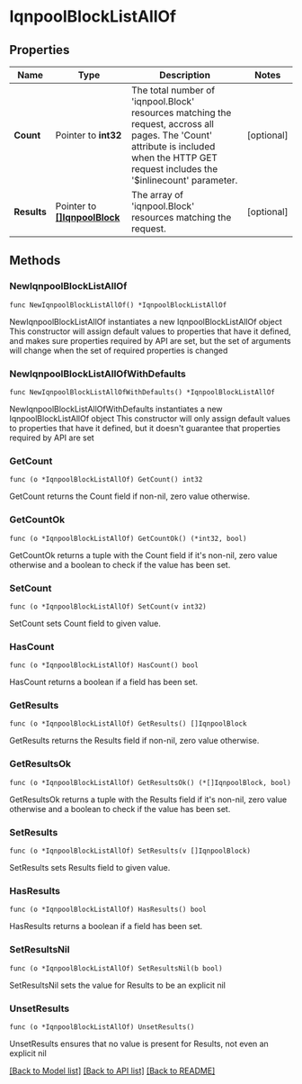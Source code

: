 # IqnpoolBlockListAllOf

## Properties

Name | Type | Description | Notes
------------ | ------------- | ------------- | -------------
**Count** | Pointer to **int32** | The total number of &#39;iqnpool.Block&#39; resources matching the request, accross all pages. The &#39;Count&#39; attribute is included when the HTTP GET request includes the &#39;$inlinecount&#39; parameter. | [optional] 
**Results** | Pointer to [**[]IqnpoolBlock**](IqnpoolBlock.md) | The array of &#39;iqnpool.Block&#39; resources matching the request. | [optional] 

## Methods

### NewIqnpoolBlockListAllOf

`func NewIqnpoolBlockListAllOf() *IqnpoolBlockListAllOf`

NewIqnpoolBlockListAllOf instantiates a new IqnpoolBlockListAllOf object
This constructor will assign default values to properties that have it defined,
and makes sure properties required by API are set, but the set of arguments
will change when the set of required properties is changed

### NewIqnpoolBlockListAllOfWithDefaults

`func NewIqnpoolBlockListAllOfWithDefaults() *IqnpoolBlockListAllOf`

NewIqnpoolBlockListAllOfWithDefaults instantiates a new IqnpoolBlockListAllOf object
This constructor will only assign default values to properties that have it defined,
but it doesn't guarantee that properties required by API are set

### GetCount

`func (o *IqnpoolBlockListAllOf) GetCount() int32`

GetCount returns the Count field if non-nil, zero value otherwise.

### GetCountOk

`func (o *IqnpoolBlockListAllOf) GetCountOk() (*int32, bool)`

GetCountOk returns a tuple with the Count field if it's non-nil, zero value otherwise
and a boolean to check if the value has been set.

### SetCount

`func (o *IqnpoolBlockListAllOf) SetCount(v int32)`

SetCount sets Count field to given value.

### HasCount

`func (o *IqnpoolBlockListAllOf) HasCount() bool`

HasCount returns a boolean if a field has been set.

### GetResults

`func (o *IqnpoolBlockListAllOf) GetResults() []IqnpoolBlock`

GetResults returns the Results field if non-nil, zero value otherwise.

### GetResultsOk

`func (o *IqnpoolBlockListAllOf) GetResultsOk() (*[]IqnpoolBlock, bool)`

GetResultsOk returns a tuple with the Results field if it's non-nil, zero value otherwise
and a boolean to check if the value has been set.

### SetResults

`func (o *IqnpoolBlockListAllOf) SetResults(v []IqnpoolBlock)`

SetResults sets Results field to given value.

### HasResults

`func (o *IqnpoolBlockListAllOf) HasResults() bool`

HasResults returns a boolean if a field has been set.

### SetResultsNil

`func (o *IqnpoolBlockListAllOf) SetResultsNil(b bool)`

 SetResultsNil sets the value for Results to be an explicit nil

### UnsetResults
`func (o *IqnpoolBlockListAllOf) UnsetResults()`

UnsetResults ensures that no value is present for Results, not even an explicit nil

[[Back to Model list]](../README.md#documentation-for-models) [[Back to API list]](../README.md#documentation-for-api-endpoints) [[Back to README]](../README.md)


